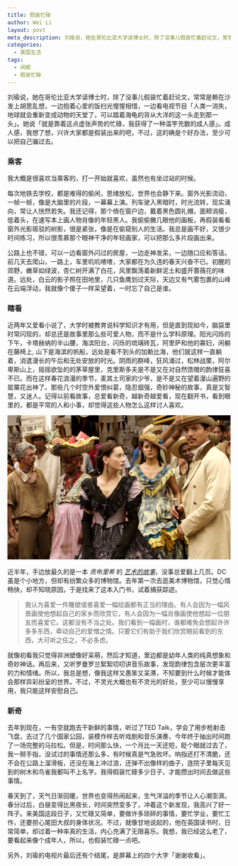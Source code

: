 ```yaml
---
title: 假装忙碌
author: Wei Li
layout: post
meta_description: 刘瑜说，她在哥伦比亚大学读博士时，除了没事儿假装忙着赶论文，常常是赖在沙发上胡思乱想，一边抱着心爱的饭扫光惺惺相惜，一边看电视节目「人类一消失，地球就会重新变成动物的天堂了，可以踏着海龟的背从大洋的这一头走到那一头」。
categories:
  - 美国生活
tags:
  - 闲暇
  - 假装忙碌
---
```

刘瑜说，她在哥伦比亚大学读博士时，除了没事儿假装忙着赶论文，常常是赖在沙发上胡思乱想，一边抱着心爱的饭扫光惺惺相惜，一边看电视节目「人类一消失，地球就会重新变成动物的天堂了，可以踏着海龟的背从大洋的这一头走到那一头」。她说「就是靠着这点虚张声势的忙碌，我获得了一种滥竽充数的成人感」。成人感，我想了想，兴许大家都是假装出来的吧，不过，这的确是个好办法，至少可以把自己骗过去。

### 乘客
我大概是很喜欢当乘客的，打一开始就喜欢，虽然也有坐过站的时候。

每次地铁去学校，都是难得的偷闲，思绪放松，世界也会静下来。窗外光影流动，一帧一帧，像是大脑里的片段，一幕幕上演。列车驶入黑暗时，时光流转，现实涌向，常让人恍然若失。我还记得，那个倚在窗户边，戴着黑色圆礼帽，面颊消瘦，低着头，在速写本上画人物肖像的年轻黑人。我偷偷撇几眼他的画板，再假装看看窗外光影斑驳的树影，很是紧张，像是在偷窥别人的生活。我总是画不好，又很少时间练习，所以很羡慕那个眼神干净的年轻画家，可以把那么多片段画出来。

公路上也不错，可以一边看窗外闪过的房屋，一边走神发呆，一边随口应和答话。前几天去爬山，一路上，车里叽叽喳喳，大家都在为久违的春天兴奋不已。初醒的郊野，嫩草如绿波，杏仁树开满了白花，风里飘荡着新鲜泥土和盛开蔷薇花的味道。远处，白云的影子照在田地里，几只鱼鹰划过天际，天边又有气雾包裹的山峰在云端浮动，我就像个傻子一样呆望着，一时忘了自己是谁。

### 瞎看
近两年又爱看小说了，大学时被教育说科学知识才有用，但是直到现如今，脑袋里时常闪现的，却总还是故事里那么些可爱人物，而不是什么学科原理。阳光闪烁的下午，卡塔赫纳的半山腰，海滨阳台，闪烁的琉璃砖瓦，阿里萨和他的寡妇，闲躺在藤椅上, 山下是海滨的帆船，远处是看不到头的加勒比海，他们就这样一直躺着，消遣漫长的午后和无处安放的时光。阴雨的群峰，狂风涌过，松林战栗，阿尔卑斯山上，摇摇欲坠的的茅草屋里，克里斯多夫是不是又在对自然馈赠的韵律狂喜不已。而在这样春花浪漫的季节，麦其土司家的少爷，是不是又在望着漫山遍野的罂粟花出神了。那些几个时空外爱恨纠葛，隐忍倔强，奇妙神秘的故事，真是又智慧，又迷人。记得以前看故事，总爱看新奇，越新奇越爱看，现在翻开书，看到眼里的，都是平常的人和小事，却觉得这些人物怎么这样讨人喜欢。

![love-in-the-time-of-cholera][love-in-the-time-of-cholera]

近半年，手边放最久的是一本 *贡布里希* 的 *[艺术的故事][1]*，没事总爱翻上几页。DC虽是个小地方，但却有纷繁众多的博物馆。去年第一次去逛美术博物馆，只觉心情畅快，却不知晓原因，于是找来了这本入门书，试着捕获踪迹。

> 我认为喜爱一件雕塑或者喜爱一幅绘画都有正当的理由。有人会因为一幅风景画使他想起自己的家乡而欣赏它，有人会因为一幅肖像画使他想起一位朋友而喜爱它。这都没有不当之处。我们看到一幅画时，谁都难免会想起许许多多东西，牵动自己的爱憎之情。只要它们有助于我们欣赏眼前看到的东西，大可听之任之，不必多虑。

就像初看我只觉得非洲塑像好呆萌，然后才知道，里边都是幼年人类的纯真想象和奇妙神话。再后来，又听罗曼罗兰絮絮叨叨讲音乐故事，发现韵律包含层次更丰富的力和情绪。所以，我总是想，像我这样又愚笨又呆滞，不知要到什么时候才能体会那样异彩纷呈的世界。不过，不灵光大概也有不灵光的好处，至少可以慢慢享用，我只能这样安慰自己。

### 新奇
去年到现在，一有空就跑去干新鲜的事情，听过了TED Talk，学会了用步枪射击飞盘，去过了几个国家公园，装模作样去听戏剧和音乐演奏，今年终于抽出时间跑了一场完整的马拉松。但是，时间那么快，一个月比一天还短，眨个眼就过去了，我一掰手指，没试过的事情还那么多，有时候真是气急败坏。响指还打不清脆，还不会在公路上溜滑板，还没在海上冲过浪，还弹不出像样的曲子，连院子里每天见到的树木和鸟雀我都叫不上名字。我得假装忙碌多少日子，才能攒出时间去做这些事情。

春天到了，天气日渐回暖，世界也变得热闹起来，生气洋溢的季节让人心潮澎湃。春分过后，白昼变得比黑夜长，时间突然变多了，冲着这个新发现，我高兴了好一阵子。来美国这段日子，又忙碌又简单，要做许多琐碎的事情，要忙学业，要忙工作，还要担心尾田大叔的身体状况。不过，就像甘地说起的，他在英国读书时，日常简单，却过着一种率真的生活，内心充满了无限喜乐。我想，我已经这么老了，要看起来像个成年人，所以，也假装忙碌一点吧。

另外，刘瑜的电视片最后还有个结尾，是屏幕上的四个大字「谢谢收看」。

[1]: https://book.douban.com/subject/3162991/
[love-in-the-time-of-cholera]: /uploads/2016/03/love-in-the-time-of-cholera.jpg
[yiyi]: https://movie.douban.com/subject/1292434/



